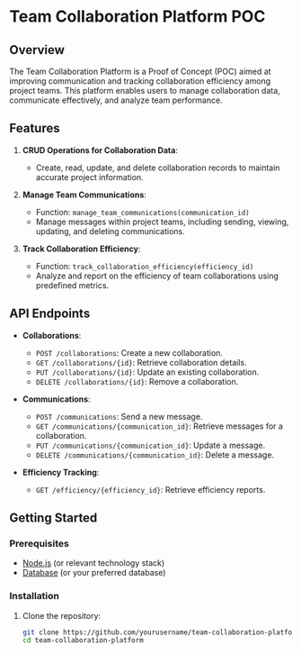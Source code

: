 # Team Collaboration Platform POC

## Overview
The Team Collaboration Platform is a Proof of Concept (POC) aimed at improving communication and tracking collaboration efficiency among project teams. This platform enables users to manage collaboration data, communicate effectively, and analyze team performance.

## Features

1. **CRUD Operations for Collaboration Data**:
   - Create, read, update, and delete collaboration records to maintain accurate project information.

2. **Manage Team Communications**:
   - Function: `manage_team_communications(communication_id)`
   - Manage messages within project teams, including sending, viewing, updating, and deleting communications.

3. **Track Collaboration Efficiency**:
   - Function: `track_collaboration_efficiency(efficiency_id)`
   - Analyze and report on the efficiency of team collaborations using predefined metrics.

## API Endpoints

- **Collaborations**:
  - `POST /collaborations`: Create a new collaboration.
  - `GET /collaborations/{id}`: Retrieve collaboration details.
  - `PUT /collaborations/{id}`: Update an existing collaboration.
  - `DELETE /collaborations/{id}`: Remove a collaboration.

- **Communications**:
  - `POST /communications`: Send a new message.
  - `GET /communications/{communication_id}`: Retrieve messages for a collaboration.
  - `PUT /communications/{communication_id}`: Update a message.
  - `DELETE /communications/{communication_id}`: Delete a message.

- **Efficiency Tracking**:
  - `GET /efficiency/{efficiency_id}`: Retrieve efficiency reports.

## Getting Started

### Prerequisites
- [Node.js](https://nodejs.org/) (or relevant technology stack)
- [Database](https://www.postgresql.org/) (or your preferred database)

### Installation
1. Clone the repository:
   ```bash
   git clone https://github.com/yourusername/team-collaboration-platform.git
   cd team-collaboration-platform

